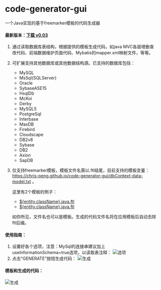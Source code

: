 # code-generator-gui
一个Java实现的基于freemarker模板的代码生成器

#### 最新版本：[下载 v0.03](https://github.com/chris-peng/code-generator-gui/releases/download/0.0.3/code-generator-gui-0.0.3.jar)

1. 通过读取数据库表结构，根据提供的模板生成代码，如java MVC各层增删查改代码、前端数据维护页面代码、Mybatis的mapper.xml映射文件，等等。
2. 可扩展支持其他数据库或其他数据结构源。已支持的数据库包括：
    * MySQL
    * MsSql(SQLServer)
    * Oracle
    * SybaseASE15
    * HsqlDb
    * McKoi
    * Derby
    * MySQL5
    * PostgreSql
    * Interbase
    * MaxDB
    * Firebird
    * Cloudscape
    * DB2v8
    * Sybase
    * DB2
    * Axion
    * SapDB
3. 仅支持freemarker模板，模板文件名需以.ftl结尾，目前支持的模板变量：https://chris-peng.github.io/code-generator-gui/dbContext-data-model.txt 。

    这里有2个模板的例子：
    * [${entity.className}.java.ftl](https://github.com/chris-peng/code-generator-gui/blob/master/docs/testTpl/%24%7Bentity.className%7D.java.ftl)
    * [${entity.className}.java.ftl](https://github.com/chris-peng/code-generator-gui/blob/master/docs/testTpl/%24%7Bentity.className%7D.java.ftl)
    
    如你所见，文件名也可以是模板。生成的代码文件名将在应用模板后自动去除ftl后缀。

#### 使用指南：
1. 设置好各个选项，注意：MySql的连接串建议加上useInformationSchema=true选项，以读取表注释：
![选项](https://chris-peng.github.io/code-generator-gui/imgs/help1.png)
2. 点击"GENERATE"按钮生成代码：
![生成](https://chris-peng.github.io/code-generator-gui/imgs/help2.png)


#### 模板和生成的代码：
![生成](https://chris-peng.github.io/code-generator-gui/imgs/tplANDcode.png)
